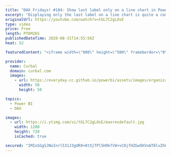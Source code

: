 ```yaml
---
title: "DAX Fridays! #184: Show last label only on a line chart in Power BI"
excerpt: "Displaying only the last label on a line chart is quite a common scenario that is not supported in Power BI by default, so in today's vide I am going to show you how to do that with a little bit of DAX magic!  And sorry I forgot the link to the blog: https://datastud.dev/pages/projects  Here you can"
originalUrl: https://youtube.com/watch?v=tGL7C2gLOsE
type: video
price: Free
length: PT6M26S
publishedDateTime: 2020-08-31T14:55:56Z
heat: 52

featuredContent: "<iframe width=\"800\" height=\"500\" frameborder=\"0\" src=\"https://www.youtube.com/embed/tGL7C2gLOsE\" allow=\"accelerometer; autoplay; encrypted-media; gyroscope; picture-in-picture\" allowfullscreen></iframe>"

provider:
  name: Curbal
  domain: curbal.com
  images:
    - url: https://everyday-cc.github.io/powerbi/assets/images/organizations/curbal.com-50x50.jpg
      width: 50
      height: 50

topics:
  - Power BI
  - DAX

images:
  - url: https://i.ytimg.com/vi/tGL7C2gLOsE/maxresdefault.jpg
    width: 1280
    height: 720
    isCached: true

secured: "IMIoSGgSJNoInrl531J3gUR9+8tXjTPl5H9kfV8+vCOjfHZGw9XVnAT8lvZhL76ro9xDh5HYiBgQMHBX/qQDQHklBNOo98kndYLnUKZbt+fYAeXirp+bVGfqGbpN9mZSmdDUsQiNCDZ98in9ldksRYP1qTfILokXJVQTRHJ7jz5yogkpry7q8B99paWIf0ev7fVctOoI8VEKkSNCOhcCUhNEq/FUmgMJOQ4KWsYNknGOnA5Dt3KJMT6XElkcmQliW4b9NQpprKd/dOpzSoRk0z39umKgQkjHqU4klwMZl7jkh7idwqOKBNhd6iOPb/3AgSyY9pg1KRLhv/YF/Uo2jGfiwE7PAIY+sviu8t+5XjeP2/CzA3jpAW60QqUmHxnvk4bsAeZsfE2/GcDkNpoChAbhf7nmIV6lFekV2JV9OSc=;70aB55e0/xSXtOsGbyTxtA=="
---
```


